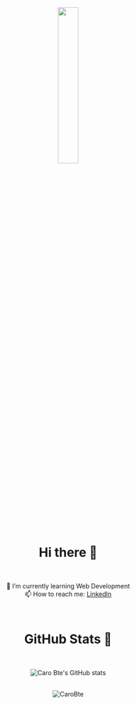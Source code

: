 <div align="center">

<img src="https://media.giphy.com/media/Cmr1OMJ2FN0B2/giphy.gif" width="30%"/>

# Hi there 🤭
  
<br/>

🌱 I’m currently learning Web Development<br/>
📫 How to reach me: [LinkedIn](https://www.linkedin.com/in/caro-bustamante-escobar/)

<br/>
  
# GitHub Stats 🤩

<br/>

![Caro Bte's GitHub stats](https://github-readme-stats.vercel.app/api?username=CaroBte&show_icons=true&theme=tokyonight)<br/>

<br/>

<img src="https://github-readme-stats.vercel.app/api/top-langs?username=CaroBte&show_icons=true&theme=tokyonight&locale=en" alt="CaroBte" />

</div>
